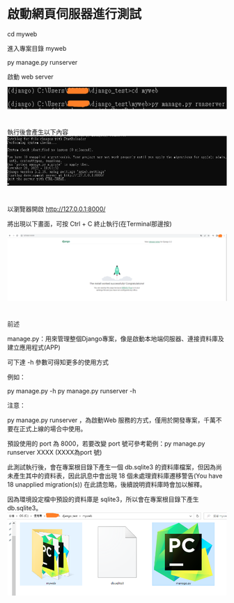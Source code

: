 # 啟動網頁伺服器進行測試

cd myweb

  進入專案目錄 myweb

py manage.py runserver 

  啟動 web server

![image](https://github.com/YueYue32/Django_Learning/blob/main/%E5%95%9F%E5%8B%95%E7%B6%B2%E9%A0%81%E4%BC%BA%E6%9C%8D%E5%99%A8%E9%80%B2%E8%A1%8C%E6%B8%AC%E8%A9%A6/1.png)


#

執行後會產生以下內容
![image](https://github.com/YueYue32/Django_Learning/blob/main/%E5%95%9F%E5%8B%95%E7%B6%B2%E9%A0%81%E4%BC%BA%E6%9C%8D%E5%99%A8%E9%80%B2%E8%A1%8C%E6%B8%AC%E8%A9%A6/2.png)


#

以瀏覽器開啟 http://127.0.0.1:8000/

將出現以下畫面，可按 Ctrl + C 終止執行(在Terminal那邊按)

![image](https://github.com/YueYue32/Django_Learning/blob/main/%E5%95%9F%E5%8B%95%E7%B6%B2%E9%A0%81%E4%BC%BA%E6%9C%8D%E5%99%A8%E9%80%B2%E8%A1%8C%E6%B8%AC%E8%A9%A6/3.png)


#

前述

manage.py：用來管理整個Django專案，像是啟動本地端伺服器、連接資料庫及建立應用程式(APP)

可下達 -h 參數可得知更多的使用方式

例如：

  py manage.py -h
  py manage.py runserver -h

注意：

  py manage.py runserver ，為啟動Web 服務的方式，僅用於開發專案，千萬不要在正式上線的場合中使用。

  預設使用的 port 為 8000，若要改變 port 號可參考範例：py manage.py runserver XXXX (XXXX為port 號)

  此測試執行後，會在專案根目錄下產生一個 db.sqlite3 的資料庫檔案，但因為尚未產生其中的資料表，因此訊息中會出現 18 個未處理資料庫遷移警告(You have 18 unapplied migration(s))
  在此請忽略，後續說明資料庫時會加以解釋。


因為環境設定檔中預設的資料庫是 sqlite3，所以會在專案根目錄下產生 db.sqlite3。
![image](https://github.com/YueYue32/Django_Learning/blob/main/%E5%95%9F%E5%8B%95%E7%B6%B2%E9%A0%81%E4%BC%BA%E6%9C%8D%E5%99%A8%E9%80%B2%E8%A1%8C%E6%B8%AC%E8%A9%A6/4.png)

